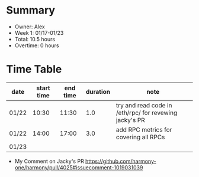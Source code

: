 # Summary
* Owner: Alex
* Week 1: 01/17-01/23
* Total: 10.5 hours
* Overtime: 0 hours

# Time Table
| date  | start time  | end time | duration  |  note |
|---|---|---|---|---|
| 01/22 | 10:30 | 11:30 | 1.0 | try and read code in /eth/rpc/ for revewing jacky's PR | 
| 01/22 | 14:00 | 17:00 | 3.0 | add RPC metrics for covering all RPCs |
| 01/23 |  |  |  |  |


- My Comment on Jacky's PR https://github.com/harmony-one/harmony/pull/4025#issuecomment-1019031039